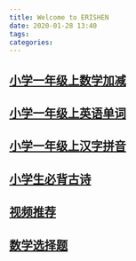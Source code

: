 ```yaml
---
title: Welcome to ERISHEN
date: 2020-01-28 13:40
tags:
categories:
---
```


## [小学一年级上数学加减](/webapp/you/destask/hybrid/math/quiz.html)

## [小学一年级上英语单词](/webapp/you/destask/hybrid/english/quiz.html)

## [小学一年级上汉字拼音](/webapp/you/destask/hybrid/chinese/quiz.html)

## [小学生必背古诗](/webapp/you/destask/hybrid/chinese/poetry.html)

## [视频推荐](/webapp/you/destask/hybrid/apiopen/videoRecommend.html)

## [数学选择题](/webapp/skeleton/hybrid/math/quiz.html)
